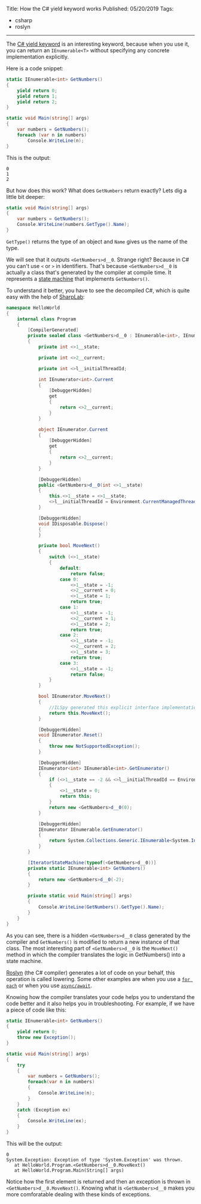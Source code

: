 Title: How the C# yield keyword works
Published: 05/20/2019
Tags:

 - csharp
 - roslyn
---

The [C# yield keyword](https://docs.microsoft.com/en-us/dotnet/csharp/language-reference/keywords/yield) is an interesting keyword, because when you use it, you can return an `IEnumerable<T>` without specifying any concrete implementation explicitly.

Here is a code snippet:

```csharp
static IEnumerable<int> GetNumbers()
{
    yield return 0;
    yield return 1;
    yield return 2;
}

static void Main(string[] args)
{
    var numbers = GetNumbers();
    foreach (var n in numbers)
        Console.WriteLine(n);
}
```

This is the output:

```
0
1
2
```

But how does this work? What does `GetNumbers` return exactly? Lets dig a little bit deeper:

```csharp
static void Main(string[] args)
{
    var numbers = GetNumbers();
    Console.WriteLine(numbers.GetType().Name);
}
```
`GetType()` returns the type of an object and `Name` gives us the name of the type.

We will see that it outputs `<GetNumbers>d__0`. Strange right? Because in C# you can't use `<` or `>` in identifiers. That's because `<GetNumbers>d__0` is actually a class that's generated by the compiler at compile time. It represents a [state machine](https://medium.freecodecamp.org/state-machines-basics-of-computer-science-d42855debc66) that implements `GetNumbers()`.

To understand it better, you have to see the decompiled C#, which is quite easy with the help of [SharpLab](https://sharplab.io/#v2:D4AQDABCCMDcCwAocVoBYGKQOwIYFsBTAZwAdcBjQiACUIBt6B7AdSYCd6ATJAbyQiCoAJlQB2AUP6Ihs1ADZUAZgA8AS2wAXAHwQA4oU0A5AK74ARoXbEAFAEpJciNKdOY0KGIhhMrue88IOEc/VA8QL2FfVwBfJBDZGEUQNAgAWVwNGxgwAG0AXQhcdgBzYgcZVxdQwQA3YohsM0trCABefUNTCytbO2iamABOGyae6wA6A00AFQBPUkJ7CaMCQn6EoTjKwW2YoA==):

```csharp
namespace HelloWorld
{
    internal class Program
    {
        [CompilerGenerated]
        private sealed class <GetNumbers>d__0 : IEnumerable<int>, IEnumerable, IEnumerator<int>, IDisposable, IEnumerator
        {
            private int <>1__state;

            private int <>2__current;

            private int <>l__initialThreadId;

            int IEnumerator<int>.Current
            {
                [DebuggerHidden]
                get
                {
                    return <>2__current;
                }
            }

            object IEnumerator.Current
            {
                [DebuggerHidden]
                get
                {
                    return <>2__current;
                }
            }

            [DebuggerHidden]
            public <GetNumbers>d__0(int <>1__state)
            {
                this.<>1__state = <>1__state;
                <>l__initialThreadId = Environment.CurrentManagedThreadId;
            }

            [DebuggerHidden]
            void IDisposable.Dispose()
            {
            }

            private bool MoveNext()
            {
                switch (<>1__state)
                {
                    default:
                        return false;
                    case 0:
                        <>1__state = -1;
                        <>2__current = 0;
                        <>1__state = 1;
                        return true;
                    case 1:
                        <>1__state = -1;
                        <>2__current = 1;
                        <>1__state = 2;
                        return true;
                    case 2:
                        <>1__state = -1;
                        <>2__current = 2;
                        <>1__state = 3;
                        return true;
                    case 3:
                        <>1__state = -1;
                        return false;
                }
            }

            bool IEnumerator.MoveNext()
            {
                //ILSpy generated this explicit interface implementation from .override directive in MoveNext
                return this.MoveNext();
            }

            [DebuggerHidden]
            void IEnumerator.Reset()
            {
                throw new NotSupportedException();
            }

            [DebuggerHidden]
            IEnumerator<int> IEnumerable<int>.GetEnumerator()
            {
                if (<>1__state == -2 && <>l__initialThreadId == Environment.CurrentManagedThreadId)
                {
                    <>1__state = 0;
                    return this;
                }
                return new <GetNumbers>d__0(0);
            }

            [DebuggerHidden]
            IEnumerator IEnumerable.GetEnumerator()
            {
                return System.Collections.Generic.IEnumerable<System.Int32>.GetEnumerator();
            }
        }

        [IteratorStateMachine(typeof(<GetNumbers>d__0))]
        private static IEnumerable<int> GetNumbers()
        {
            return new <GetNumbers>d__0(-2);
        }

        private static void Main(string[] args)
        {
            Console.WriteLine(GetNumbers().GetType().Name);
        }
    }
}
```

As you can see, there is a hidden `<GetNumbers>d__0` class generated by the compiler and `GetNumbers()` is modified to return a new instance of that class. The most interesting part of `<GetNumbers>d__0` is the `MoveNext()` method in which the compiler translates the logic in GetNumbers() into a state machine.

[Roslyn](https://github.com/dotnet/roslyn) (the C# compiler) generates a lot of code on your behalf, this operation is called lowering. Some other examples are when you use a [`for each`](https://sharplab.io/#v2:D4AQDABCCMDcCwAocVoDoAyBLAdgRwWUhgFZCkcBDAWwFMBnAB0oGNaIAJWgG24HsA6nwBO3ACZIA3kgiyoAJlQB2GXOmI5m1ADYoAFggBZSrgAUMMAG0AuhErCA5vQCUqrRHXv3AN3sQcAK7UAEa0wvQQALwQAKKBdMKUwdy0aABKlDgOtKbQADQQ0GDOhF5aAGYitKwAFqa+wv4QuP5BoeGuGmVqbt0QAJAwAJymOCVyvWUAvpNyM12y81NAA=) or when you use [`async/await`](https://sharplab.io/#v2:D4AQDABCCMDcCwAocVoFYGKQOwIYFsBTAZwAdcBjQiACUIBt6B7AdSYCd6ATJAbyQiCoAJlQB2AUP6Ihs1ADYoADiiKAIkwDKTIgBcAFgEtsAcwCCxAJ7YKACgCUkuRGnOIASHcwAnLYBEAEKEAGYchH72mG5yIN6qAHRqDLiWtmhgYJFO0ai+fmbBuoTsEVFuAL5I2bIwiiAALBAAsrjGtjBgANoAuhC47CbEjjJurjmCGtp6RqYW1nb28QDihLpmAO6tRewOy6sASiQArvS6DmXOlSOCV+VAA=).

Knowing how the compiler translates your code helps you to understand the code better and it also helps you in troubleshooting. For example, if we have a piece of code like this:

```csharp
static IEnumerable<int> GetNumbers()
{
    yield return 0;
    throw new Exception();
}

static void Main(string[] args)
{
    try
    {
        var numbers = GetNumbers();
        foreach(var n in numbers)
        {
            Console.WriteLine(n);
        }
    }
    catch (Exception ex)
    {
        Console.WriteLine(ex);
    }
}

```

This will be the output:
```
0
System.Exception: Exception of type 'System.Exception' was thrown.
   at HelloWorld.Program.<GetNumbers>d__0.MoveNext()
   at HelloWorld.Program.Main(String[] args)
```

Notice how the first element is returned and then an exception is thrown in `<GetNumbers>d__0.MoveNext()`. Knowing what is `<GetNumbers>d__0` makes you more comforatable dealing with these kinds of exceptions.